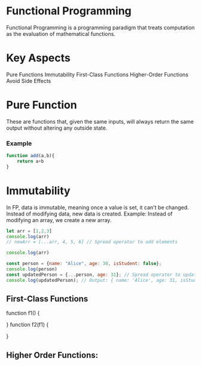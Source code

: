 # Functional Programming
Functional Programming is a programming paradigm that treats computation as the evaluation of mathematical functions.

# Key Aspects
Pure Functions
Immutability 
First-Class Functions 
Higher-Order Functions 
Avoid Side Effects

# Pure Function
These are functions that, given the same inputs, will always return the same output without altering any outside state. 
### Example
```js
function add(a,b){
    return a+b
}
```
# Immutability 
In FP, data is immutable, meaning once a value is set, it can't be changed. Instead of modifying data, new data is created. Example: Instead of modifying an array, we create a new array.
```js
let arr = [1,2,3]
console.log(arr)
// newArr = [...arr, 4, 5, 6] // Spread operator to add elements

console.log(arr)

const person = {name: "Alice", age: 30, isStudent: false};
console.log(person)
const updatedPerson = {...person, age: 31}; // Spread operator to update object
console.log(updatedPerson); // Output: { name: 'Alice', age: 31, isStudent: false }
```


## First-Class Functions 
function f1() {

}
function f2(f1) {
    
}





## Higher Order Functions:


